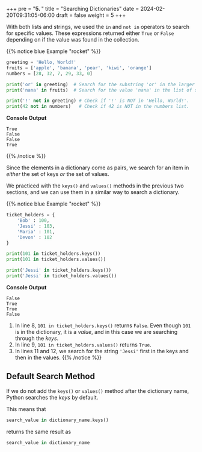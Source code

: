 +++
pre = "<b>5. </b>"
title = "Searching Dictionaries"
date = 2024-02-20T09:31:05-06:00
draft = false
weight = 5
+++

With both lists and strings, we used the `in` and `not in` operators to
search for specific values. These expressions returned either `True` or
`False` depending on if the value was found in the collection.

{{% notice blue Example "rocket" %}}
```python {linenos=table}
greeting = 'Hello, World!'
fruits = ['apple', 'banana', 'pear', 'kiwi', 'orange']
numbers = [28, 32, 7, 29, 33, 0]

print('or' in greeting)  # Search for the substring 'or' in the larger string.
print('nana' in fruits)  # Search for the value 'nana' in the list of strings.

print('!' not in greeting) # Check if '!' is NOT in 'Hello, World!'.
print(42 not in numbers)   # Check if 42 is NOT in the numbers list.
```

**Console Output**

```console
True
False
False
True
```
{{% /notice %}}

Since the elements in a dictionary come as pairs, we search for an item in
*either* the set of keys *or* the set of values.

We practiced with the `keys()` and `values()` methods in the previous two
sections, and we can use them in a similar way to search a dictionary.

{{% notice blue Example "rocket" %}}
```python {linenos=table}
ticket_holders = {
    'Bob' : 100,
    'Jessi' : 103,
    'Maria' : 101,
    'Devon' : 102
}

print(101 in ticket_holders.keys())
print(101 in ticket_holders.values())

print('Jessi' in ticket_holders.keys())
print('Jessi' in ticket_holders.values())
```

**Console Output**

```console
False
True
True
False
```

1. In line 8, `101 in ticket_holders.keys()` returns `False`. Even though `101` is in the dictionary, it is a *value*, and in this case we are searching through the *keys*.
1. In line 9, `101 in ticket_holders.values()` returns `True`.
1. In lines 11 and 12, we search for the string `'Jessi'` first in the keys and then in the values.
{{% /notice %}}

## Default Search Method

If we do not add the `keys()` or `values()` method after the dictionary
name, Python searches the *keys* by default.

This means that

```python
search_value in dictionary_name.keys()
```

returns the same result as

```python
search_value in dictionary_name
```
